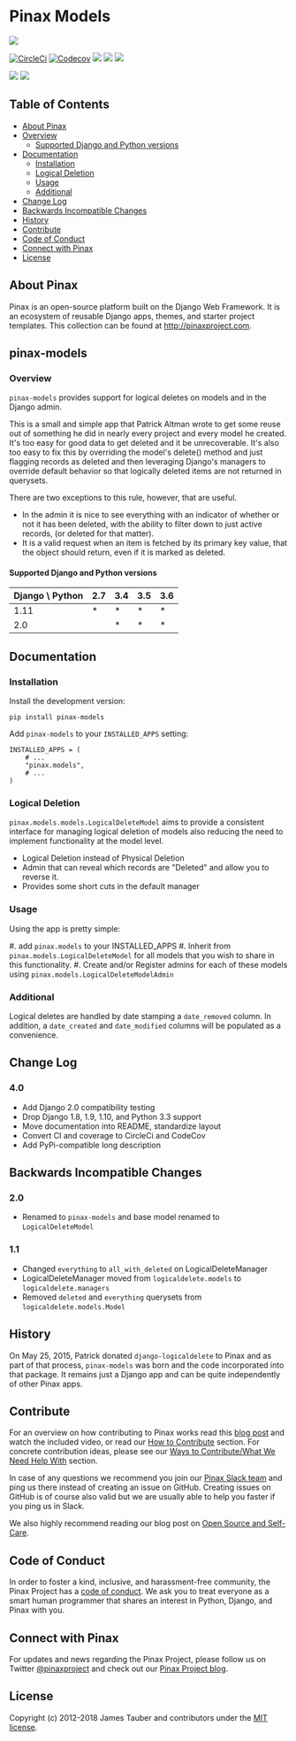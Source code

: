 # Pinax Models

[![](https://img.shields.io/pypi/v/pinax-models.svg)](https://pypi.python.org/pypi/pinax-models/)

[![CircleCi](https://img.shields.io/circleci/project/github/pinax/pinax-models.svg)](https://circleci.com/gh/pinax/pinax-models)
[![Codecov](https://img.shields.io/codecov/c/github/pinax/pinax-models.svg)](https://codecov.io/gh/pinax/pinax-models)
[![](https://img.shields.io/github/contributors/pinax/pinax-models.svg)](https://github.com/pinax/pinax-models/graphs/contributors)
[![](https://img.shields.io/github/issues-pr/pinax/pinax-models.svg)](https://github.com/pinax/pinax-models/pulls)
[![](https://img.shields.io/github/issues-pr-closed/pinax/pinax-models.svg)](https://github.com/pinax/pinax-models/pulls?q=is%3Apr+is%3Aclosed)

[![](http://slack.pinaxproject.com/badge.svg)](http://slack.pinaxproject.com/)
[![](https://img.shields.io/badge/license-MIT-blue.svg)](https://opensource.org/licenses/MIT)

## Table of Contents

* [About Pinax](#about-pinax)
* [Overview](#overview)
  * [Supported Django and Python versions](#supported-django-and-python-versions)
* [Documentation](#documentation)
  * [Installation](#installation)
  * [Logical Deletion](#logical-deletion)
  * [Usage](#usage)
  * [Additional](#additional)
* [Change Log](#change-log)
* [Backwards Incompatible Changes](#backwards-incompatible-changes)
* [History](#history)
* [Contribute](#contribute)
* [Code of Conduct](#code-of-conduct)
* [Connect with Pinax](#connect-with-pinax)
* [License](#license)

## About Pinax

Pinax is an open-source platform built on the Django Web Framework. It is an ecosystem of reusable Django apps, themes, and starter project templates. This collection can be found at http://pinaxproject.com.

## pinax-models

### Overview

``pinax-models`` provides support for logical deletes on models and in the Django admin.

This is a small and simple app that Patrick Altman wrote to get some reuse out
of something he did in nearly every project and every model he created.  It's
too easy for good data to get deleted and it be unrecoverable.  It's also too
easy to fix this by overriding the model's delete() method and just flagging
records as deleted and then leveraging Django's managers to override default
behavior so that logically deleted items are not returned in querysets.

There are two exceptions to this rule, however, that are useful.

* In the admin it is nice to see everything with an indicator of whether or not
   it has been deleted, with the ability to filter down to just active records,
   (or deleted for that matter).
* It is a valid request when an item is fetched by its primary key value, that
   the object should return, even if it is marked as deleted.
   
#### Supported Django and Python versions

Django \ Python | 2.7 | 3.4 | 3.5 | 3.6
--------------- | --- | --- | --- | ---
1.11 |  *  |  *  |  *  |  *  
2.0  |     |  *  |  *  |  *

## Documentation

### Installation
   
Install the development version:

    pip install pinax-models

Add `pinax-models` to your `INSTALLED_APPS` setting:

    INSTALLED_APPS = (
        # ...
        "pinax.models",
        # ...
    )

### Logical Deletion

`pinax.models.models.LogicalDeleteModel` aims to provide a consistent interface for
managing logical deletion of models also reducing the need to implement
functionality at the model level.

* Logical Deletion instead of Physical Deletion
* Admin that can reveal which records are "Deleted" and allow you to reverse it.
* Provides some short cuts in the default manager

### Usage

Using the app is pretty simple:

#. add `pinax.models` to your INSTALLED_APPS
#. Inherit from ``pinax.models.LogicalDeleteModel`` for all models that you wish
   to share in this functionality.
#. Create and/or Register admins for each of these models using
   ``pinax.models.LogicalDeleteModelAdmin``

### Additional

Logical deletes are handled by date stamping a `date_removed` column.  In
addition, a ``date_created`` and ``date_modified`` columns will be populated as a
convenience.


## Change Log

### 4.0

* Add Django 2.0 compatibility testing
* Drop Django 1.8, 1.9, 1.10, and Python 3.3 support
* Move documentation into README, standardize layout
* Convert CI and coverage to CircleCi and CodeCov
* Add PyPi-compatible long description


## Backwards Incompatible Changes

### 2.0

* Renamed to ``pinax-models`` and base model renamed to ``LogicalDeleteModel``

### 1.1

* Changed ``everything`` to ``all_with_deleted`` on LogicalDeleteManager
* LogicalDeleteManager moved from ``logicaldelete.models`` to ``logicaldelete.managers``
* Removed ``deleted`` and ``everything`` querysets from ``logicaldelete.models.Model``


## History

On May 25, 2015, Patrick donated ``django-logicaldelete`` to Pinax and as part of
that process, ``pinax-models`` was born and the code incorporated into that
package. It remains just a Django app and can be quite independently of other
Pinax apps.


## Contribute

For an overview on how contributing to Pinax works read this [blog post](http://blog.pinaxproject.com/2016/02/26/recap-february-pinax-hangout/)
and watch the included video, or read our [How to Contribute](http://pinaxproject.com/pinax/how_to_contribute/) section.
For concrete contribution ideas, please see our
[Ways to Contribute/What We Need Help With](http://pinaxproject.com/pinax/ways_to_contribute/) section.

In case of any questions we recommend you join our [Pinax Slack team](http://slack.pinaxproject.com)
and ping us there instead of creating an issue on GitHub. Creating issues on GitHub is of course
also valid but we are usually able to help you faster if you ping us in Slack.

We also highly recommend reading our blog post on [Open Source and Self-Care](http://blog.pinaxproject.com/2016/01/19/open-source-and-self-care/).


## Code of Conduct

In order to foster a kind, inclusive, and harassment-free community, the Pinax Project
has a [code of conduct](http://pinaxproject.com/pinax/code_of_conduct/).
We ask you to treat everyone as a smart human programmer that shares an interest in Python, Django, and Pinax with you.


## Connect with Pinax

For updates and news regarding the Pinax Project, please follow us on Twitter [@pinaxproject](https://twitter.com/pinaxproject)
and check out our [Pinax Project blog](http://blog.pinaxproject.com).


## License

Copyright (c) 2012-2018 James Tauber and contributors under the [MIT license](https://opensource.org/licenses/MIT).